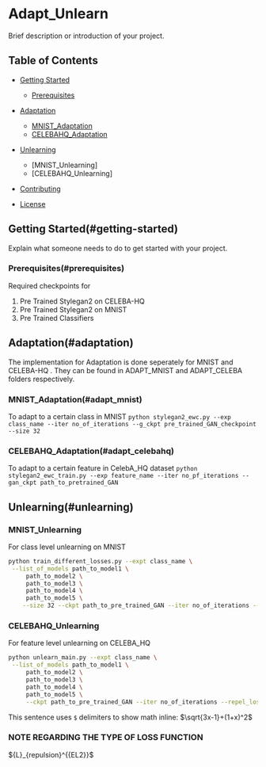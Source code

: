 
# Adapt_Unlearn

Brief description or introduction of your project.

## Table of Contents

- [Getting Started](#getting-started)
  - [Prerequisites](#prerequisites)
  
- [Adaptation](#adaptation)
    - [MNIST_Adaptation ](#adapt_mnist)
    - [CELEBAHQ_Adaptation ](#adapt_celebahq)
    

- [Unlearning](#unlearning)
    - [MNIST_Unlearning]
    - [CELEBAHQ_Unlearning]
- [Contributing](#contributing)
- [License](#license)

## Getting Started(#getting-started)

Explain what someone needs to do to get started with your project.

### Prerequisites(#prerequisites)
Required checkpoints for 
1. Pre Trained Stylegan2 on CELEBA-HQ
2. Pre Trained Stylegan2 on MNIST
3. Pre Trained Classifiers

## Adaptation(#adaptation)

The implementation for Adaptation is done seperately for MNIST and CELEBA-HQ . They can be found in ADAPT_MNIST and ADAPT_CELEBA folders respectively.

### MNIST_Adaptation(#adapt_mnist)
To adapt to a certain class in MNIST
``` python stylegan2_ewc.py --exp class_name --iter no_of_iterations --g_ckpt pre_trained_GAN_checkpoint --size 32 ```



### CELEBAHQ_Adaptation(#adapt_celebahq)
To adapt to a certain feature in CelebA_HQ dataset
```python stylegan2_ewc_train.py --exp feature_name --iter no_pf_iterations --gan_ckpt path_to_pretrained_GAN ```



## Unlearning(#unlearning)

### MNIST_Unlearning
For class level unlearning on MNIST
```bash
python train_different_losses.py --expt class_name \
 --list_of_models path_to_model1 \
     path_to_model2 \
     path_to_model3 \
     path_to_model4 \
     path_to_model5 \
    --size 32 --ckpt path_to_pre_trained_GAN --iter no_of_iterations --repel --gamma value_of_constant --loss_type type_of_loss_function


```
### CELEBAHQ_Unlearning
For feature level unlearning on CELEBA_HQ
```bash
python unlearn_main.py --expt class_name \
 --list_of_models path_to_model1 \
     path_to_model2 \
     path_to_model3 \
     path_to_model4 \
     path_to_model5 \
     --ckpt path_to_pre_trained_GAN --iter no_of_iterations --repel_loss --gamma value_of_constant --loss_type type_of_loss_function


```
This sentence uses `$` delimiters to show math inline:  $\sqrt{3x-1}+(1+x)^2$

### NOTE REGARDING THE TYPE OF LOSS FUNCTION
$\{L}_{repulsion}^{{EL2}}$
<!-- 2.$\mathcal{L}_{repulsion}^{{NL2}}$ -->
<!-- 3.$\mathcal{L}_{repulsion}^{{IL2}}$ -->





